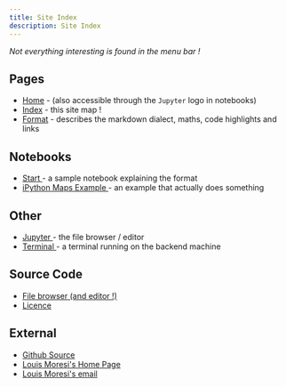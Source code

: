 ```yaml
---
title: Site Index
description: Site Index
---
```


_Not everything interesting is found in the menu bar !_

## Pages

   * [Home](index.md) - (also accessible through the `Jupyter` logo in notebooks)
   * [Index](Map.md) - this site map !
   * [Format](WritingContent.md) - describes the markdown dialect, maths, code highlights and links

## Notebooks

   * <a href="/notebooks/Notebooks/StartHere.ipynb"> Start </a> - a sample notebook explaining the format
   * <a href="/notebooks/Notebooks/Example Working with on-demand mapping services.ipynb"> iPython Maps Example </a> - an example that actually does something

## Other

   * <a href="/notebooks/Notebooks"> Jupyter </a> - the file browser / editor
   * <a href="/terminals/1"> Terminal </a> - a terminal running on the backend machine

## Source Code

   * <a href="/notebooks/docs/"> File browser (and editor !) </a>   
   * <a href="/files/LICENCE"> Licence </a> 

## External

   * [Github Source](https://github.com/lmoresi/notebook-web-template)
   * [Louis Moresi's Home Page](http://www.moresi.info)
   * [Louis Moresi's email](mailto:Louis.Moresi@unimelb.edu.au)
